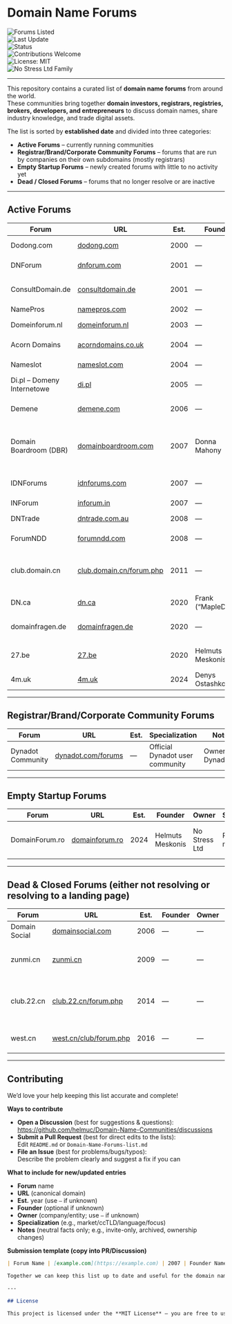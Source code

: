 # Domain Name Forums

![Forums Listed](https://img.shields.io/badge/Forums%20Listed-25-blue)  
![Last Update](https://img.shields.io/badge/Last%20Update-September%202025-brightgreen)  
![Status](https://img.shields.io/badge/Status-Active-yellow)  
![Contributions Welcome](https://img.shields.io/badge/Contributions-Welcome-success)  
![License: MIT](https://img.shields.io/badge/License-MIT-blue)  
![No Stress Ltd Family](https://img.shields.io/badge/Forum%20Family-No%20Stress%20Ltd-purple)  

---

This repository contains a curated list of **domain name forums** from around the world.  
These communities bring together **domain investors, registrars, registries, brokers, developers, and entrepreneurs** to discuss domain names, share industry knowledge, and trade digital assets.  

The list is sorted by **established date** and divided into three categories:
- **Active Forums** – currently running communities
- **Registrar/Brand/Corporate Community Forums** – forums that are run by companies on their own subdomains (mostly registrars)
- **Empty Startup Forums** – newly created forums with little to no activity yet  
- **Dead / Closed Forums** – forums that no longer resolve or are inactive  

---

## Active Forums

| Forum | URL | Est. | Founder | Owner | Specialization | Notes |
|---|---|---|---|---|---|---|
| Dodong.com | [dodong.com](http://www.dodong.com/) | 2000 | — | — | Korean domain forum | HTTP only (no HTTPS) |
| DNForum | [dnforum.com](https://www.dnforum.com/) | 2001 | — | No Stress Ltd | General | ![No Stress Ltd Family](https://img.shields.io/badge/Forum%20Family-No%20Stress%20Ltd-purple) |
| ConsultDomain.de | [consultdomain.de](https://www.consultdomain.de/) | 2001 | — | No Stress Ltd | German-speaking (DE/AT/CH) | ![No Stress Ltd Family](https://img.shields.io/badge/Forum%20Family-No%20Stress%20Ltd-purple) |
| NamePros | [namepros.com](https://www.namepros.com/) | 2002 | — | — | General | — |
| Domeinforum.nl | [domeinforum.nl](https://www.domeinforum.nl/) | 2003 | — | — | Dutch domainer community | — |
| Acorn Domains | [acorndomains.co.uk](https://www.acorndomains.co.uk/) | 2004 | — | No Stress Ltd | UK market | ![No Stress Ltd Family](https://img.shields.io/badge/Forum%20Family-No%20Stress%20Ltd-purple) |
| Nameslot | [nameslot.com](https://www.nameslot.com) | 2004 | — | No Stress Ltd | .com market | ![No Stress Ltd Family](https://img.shields.io/badge/Forum%20Family-No%20Stress%20Ltd-purple) |
| Di.pl – Domeny Internetowe | [di.pl](https://di.pl/) | 2005 | — | — | Polish market (.pl) | — |
| Demene | [demene.com](https://www.demene.com/) | 2006 | — | — | Spanish-language market | — |
| Domain Boardroom (DBR) | [domainboardroom.com](https://domainboardroom.com/) | 2007 | Donna Mahony | — | Private pro community | Invite-only; not indexed by Google; viewable by members only |
| IDNForums | [idnforums.com](https://www.idnforums.com/) | 2007 | — | — | Internationalized Domain Names (IDNs) | — |
| INForum | [inforum.in](https://www.inforum.in/) | 2007 | — | — | Indian market | — |
| DNTrade | [dntrade.com.au](https://dntrade.com.au/) | 2008 | — | Trillion | Australian market | Part of Trillion family |
| ForumNDD | [forumndd.com](https://www.forumndd.com/) | 2008 | — | No Stress Ltd | French market | ![No Stress Ltd Family](https://img.shields.io/badge/Forum%20Family-No%20Stress%20Ltd-purple) |
| club.domain.cn | [club.domain.cn/forum.php](https://club.domain.cn/forum.php) | 2011 | — | Yijie Group (易介集团) / China VIP Group (中国贵宾集团) | Chinese domain forum | — |
| DN.ca | [dn.ca](https://dn.ca/) | 2020 | Frank (“MapleDots”) | Frank (“MapleDots”) | Canadian market | — |
| domainfragen.de | [domainfragen.de](https://domainfragen.de/) | 2020 | — | EliteDomains.de | German domainer forum | Ownership: EliteDomains.de (marketplace) |
| 27.be | [27.be](https://www.27.be) | 2020 | Helmuts Meskonis | No Stress Ltd | Belgium / European market | ![No Stress Ltd Family](https://img.shields.io/badge/Forum%20Family-No%20Stress%20Ltd-purple) |
| 4m.uk | [4m.uk](https://4m.uk/) | 2024 | Denys Ostashko | Denys Ostashko | UK domainer forum | Related: DomainLore.uk |

---

## Registrar/Brand/Corporate Community Forums

| Forum | URL | Est. | Specialization | Notes |
|---|---|---|---|---|
| Dynadot Community | [dynadot.com/forums](https://www.dynadot.com/forums) | — | Official Dynadot user community | Ownership: Dynadot |

---

## Empty Startup Forums

| Forum | URL | Est. | Founder | Owner | Specialization | Notes |
|---|---|---|---|---|---|---|
| DomainForum.ro | [domainforum.ro](https://www.domainforum.ro) | 2024 | Helmuts Meskonis | No Stress Ltd | Romanian market | ![No Stress Ltd Family](https://img.shields.io/badge/Forum%20Family-No%20Stress%20Ltd-purple) |

---

## Dead & Closed Forums (either not resolving or resolving to a landing page)

| Forum | URL | Est. | Founder | Owner | Specialization | Notes |
|---|---|---|---|---|---|---|
| Domain Social | [domainsocial.com](https://domainsocial.com/) | 2006 | — | — | General | Closed |
| zunmi.cn | [zunmi.cn](https://zunmi.cn/) | 2009 | — | — | Chinese domain forum focused on parking | Closed |
| club.22.cn | [club.22.cn/forum.php](https://club.22.cn/forum.php) | 2014 | — | — | Chinese domainer forum focused on domain trading | Not resolving |
| west.cn | [west.cn/club/forum.php](https://west.cn/club/forum.php) | 2016 | — | — | Chinese domain forum by West.cn | Closed in 2017 |

---

## Contributing

We’d love your help keeping this list accurate and complete!

**Ways to contribute**
- **Open a Discussion** (best for suggestions & questions):  
  https://github.com/helmuc/Domain-Name-Communities/discussions
- **Submit a Pull Request** (best for direct edits to the lists):  
  Edit `README.md` or `Domain-Name-Forums-list.md`
- **File an Issue** (best for problems/bugs/typos):  
  Describe the problem clearly and suggest a fix if you can

**What to include for new/updated entries**
- **Forum** name  
- **URL** (canonical domain)  
- **Est.** year (use `—` if unknown)  
- **Founder** (optional if unknown)  
- **Owner** (company/entity; use `—` if unknown)  
- **Specialization** (e.g., market/ccTLD/language/focus)  
- **Notes** (neutral facts only; e.g., invite-only, archived, ownership changes)  

**Submission template (copy into PR/Discussion)**
```markdown
| Forum Name | [example.com](https://example.com) | 2007 | Founder Name | Owner Entity | Market / Language / Focus | Notes |

Together we can keep this list up to date and useful for the domain name community. 🌍  

---

## License

This project is licensed under the **MIT License** – you are free to use, share, and adapt the content with attribution.
